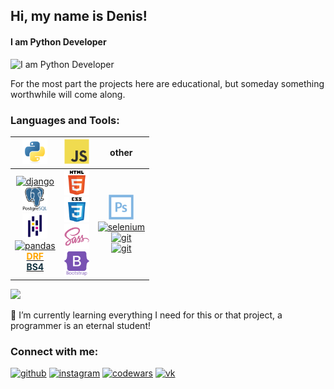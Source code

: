 ## Hi, my name is Denis!
#### I am Python Developer
![I am Python Developer](https://arturssmirnovs.github.io/github-profile-readme-generator/images/banner.png)

For the most part the projects here are educational, but someday something worthwhile will come along.

<h3 align="left">Languages and Tools:</h3>

|                                                                                                                                                                                                                                                                                                                                                                                                                                                                                                                                      <a href="https://www.python.org" target="_blank" rel="noreferrer"> <img src="https://raw.githubusercontent.com/devicons/devicon/master/icons/python/python-original.svg" alt="python" width="40" height="40"/> </a>                                                                                                                                                                                                                                                                                                                                                                                                                                                                                                                                      |                                                                                                                                                                                                                                                                                                                                  <a href="https://developer.mozilla.org/en-US/docs/Web/JavaScript" target="_blank" rel="noreferrer"> <img src="https://raw.githubusercontent.com/devicons/devicon/master/icons/javascript/javascript-original.svg" alt="javascript" width="40" height="40"/> </a>                                                                                                                                                                                                                                                                                                                                 |                                                                                                                                                                                                                                                                                                                                                                                                                                      other                                                                                                                                                                                                                                                                                                                                                                                                                                      |
|:---------------------------------------------------------------------------------------------------------------------------------------------------------------------------------------------------------------------------------------------------------------------------------------------------------------------------------------------------------------------------------------------------------------------------------------------------------------------------------------------------------------------------------------------------------------------------------------------------------------------------------------------------------------------------------------------------------------------------------------------------------------------------------------------------------------------------------------------------------------------------------------------------------------------------------------------------------------------------------------------------------------------------------------------------------------------------------------------------------------------------------------------------------------------------------------------------------------------------------------------------------------------------------------------:|:---------------------------------------------------------------------------------------------------------------------------------------------------------------------------------------------------------------------------------------------------------------------------------------------------------------------------------------------------------------------------------------------------------------------------------------------------------------------------------------------------------------------------------------------------------------------------------------------------------------------------------------------------------------------------------------------------------------------------------------------------------------------------------------------------------------------------------------------------------------------------------------------------------------------------------:|:-------------------------------------------------------------------------------------------------------------------------------------------------------------------------------------------------------------------------------------------------------------------------------------------------------------------------------------------------------------------------------------------------------------------------------------------------------------------------------------------------------------------------------------------------------------------------------------------------------------------------------------------------------------------------------------------------------------------------------------------------------------------------------------------------------------------------------------------------------------------------------:|
| <a href="https://www.djangoproject.com/" target="_blank" rel="noreferrer"> <img src="https://cdn.worldvectorlogo.com/logos/django-community.svg" alt="django" width="40" height="40"/> </a> <br>  <a href="https://sass-lang.com" target="_blank" rel="noreferrer"><a href="https://www.postgresql.org" target="_blank" rel="noreferrer"> <img src="https://raw.githubusercontent.com/devicons/devicon/master/icons/postgresql/postgresql-original-wordmark.svg" alt="postgresql" width="40" height="40"/> </a> <br>  <a href="https://pandas.pydata.org/" target="_blank" rel="noreferrer"> <img src="https://raw.githubusercontent.com/devicons/devicon/2ae2a900d2f041da66e950e4d48052658d850630/icons/pandas/pandas-original.svg" alt="pandas" width="40" height="40"/> </a> <br>  <a href="https://numpy.org/" target="_blank" rel="noreferrer"> <img src="https://cdn.worldvectorlogo.com/logos/numpy-1.svg" alt="pandas" width="40" height="40"/> </a> <br>  <a href="https://www.django-rest-framework.org/" target="_blank" rel="noreferrer">  <span style="color:orange;font-weight:bold">DRF</span> </a> <br>  <a href="https://www.crummy.com/software/BeautifulSoup/bs4/doc/" target="_blank" rel="noreferrer"> <span style="color:#11303d;font-weight:bold">BS4</span> </a> <br> | <a href="https://www.w3.org/html/" target="_blank" rel="noreferrer"> <img src="https://raw.githubusercontent.com/devicons/devicon/master/icons/html5/html5-original-wordmark.svg" alt="html5" width="40" height="40"/> </a> <br>  <a href="https://www.w3schools.com/css/" target="_blank" rel="noreferrer"> <img src="https://raw.githubusercontent.com/devicons/devicon/master/icons/css3/css3-original-wordmark.svg" alt="css3" width="40" height="40"/> </a> <br>  <a href="https://sass-lang.com" target="_blank" rel="noreferrer"> <img src="https://raw.githubusercontent.com/devicons/devicon/master/icons/sass/sass-original.svg" alt="sass" width="40" height="40"/></a> <br>  <a href="https://getbootstrap.com" target="_blank" rel="noreferrer"> <img src="https://raw.githubusercontent.com/devicons/devicon/master/icons/bootstrap/bootstrap-plain-wordmark.svg" alt="bootstrap" width="40" height="40"/> </a><br> | <a href="https://www.photoshop.com/en" target="_blank" rel="noreferrer"> <img src="https://raw.githubusercontent.com/devicons/devicon/master/icons/photoshop/photoshop-line.svg" alt="photoshop" width="40" height="40"/> </a> <br>  <a href="https://www.selenium.dev" target="_blank" rel="noreferrer"> <img src="https://raw.githubusercontent.com/detain/svg-logos/780f25886640cef088af994181646db2f6b1a3f8/svg/selenium-logo.svg" alt="selenium" width="40" height="40"/> </a> <br>  <a href="https://git-scm.com/" target="_blank" rel="noreferrer"> <img src="https://www.vectorlogo.zone/logos/git-scm/git-scm-icon.svg" alt="git" width="40" height="40"/> </a> <br>  <a href="https://www.jetbrains.com/ru-ru/pycharm/" target="_blank" rel="noreferrer"> <img src="https://cdn.worldvectorlogo.com/logos/pycharm-1.svg" alt="git" width="40" height="40"/> </a> <br> |

  ![](https://www.codewars.com/users/denns2002/badges/small)

🌱 I’m currently learning everything I need for this or that project, a programmer is an eternal student! 

<h3 align="left">Connect with me:</h3>
  
[<img src='https://cdn.jsdelivr.net/npm/simple-icons@3.0.1/icons/github.svg' alt='github' height='40'>](https://github.com/denns2002)  [<img src='https://cdn.jsdelivr.net/npm/simple-icons@3.0.1/icons/instagram.svg' alt='instagram' height='40'>](https://www.instagram.com/shidonryoku/)  [<img src='https://cdn.jsdelivr.net/npm/simple-icons@3.0.1/icons/codewars.svg' alt='codewars' height='40'>](https://www.codewars.com/users/denns2002)  [<img src='https://cdn.jsdelivr.net/npm/simple-icons@3.0.1/icons/vk.svg' alt='vk' height='40'>](https://vk.com/death_astronaut)  


